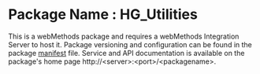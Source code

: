 # Package Name : HG_Utilities
This is a webMethods package and requires a webMethods Integration Server to host it. Package versioning and configuration can be found in the package [manifest](./HG_Utilities/manifest.v3) file. Service and API documentation is available on the package's home page http://&lt;server&gt;:&lt;port&gt;/&lt;packagename>.